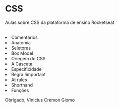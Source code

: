# CSS
<p>Aulas sobre CSS da  plataforma de ensino Rocketseat</p>
<br>
<li>Comentários</li>
<li>Anatomia</li>
<li>Seletores</li>
<li>Box Model</li>
<li>Oriegem do CSS</li>
<li>A Cascata</li>
<li>Especificidade</li>
<li>Regra !important</li>
<li>At rules</li>
<li>Shorthand</li>
<li>Funções</li>

Obrigado, Vinicius Cremon Giomo 

